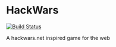 # HackWars

[![Build Status](https://travis-ci.org/tesract/hackwars?branch=master)](https://travis-ci.org/tesract/hackwars)

A hackwars.net inspired game for the web
